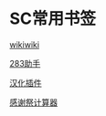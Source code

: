 # SC常用书签

[wikiwiki](https://wikiwiki.jp/shinycolors/各オーディション個別攻略)

[283助手]( https://chrome.google.com/webstore/detail/lhicfemmcebmcljnnmbhkojiflocadia )

[汉化插件]( https://github.com/biuuu/ShinyColors )

[感谢祭计算器]( http://tmn07.com/gxj/ )

